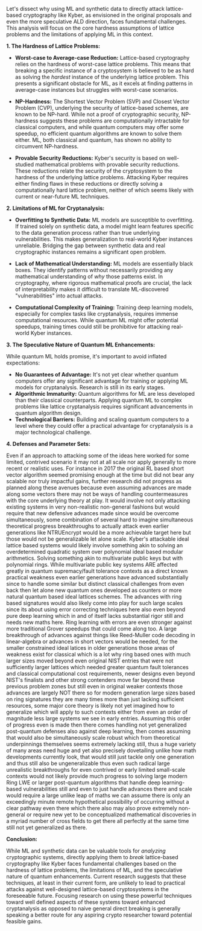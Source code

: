 

Let's dissect why using ML and synthetic data to directly attack lattice-based cryptography like Kyber, as envisioned in the original proposals and even the more speculative ALD direction, faces fundamental challenges. This analysis will focus on the core hardness assumptions of lattice problems and the limitations of applying ML in this context.

**1. The Hardness of Lattice Problems:**

* **Worst-case to Average-case Reduction:**  Lattice-based cryptography relies on the hardness of worst-case lattice problems. This means that breaking a specific instance of a cryptosystem is believed to be as hard as solving the *hardest* instance of the underlying lattice problem. This presents a significant obstacle for ML, as it excels at finding patterns in average-case instances but struggles with worst-case scenarios.

* **NP-Hardness:**  The Shortest Vector Problem (SVP) and Closest Vector Problem (CVP), underlying the security of lattice-based schemes, are known to be NP-hard.  While not a proof of cryptographic security, NP-hardness suggests these problems are computationally intractable for classical computers, and while quantum computers may offer some speedup, no efficient quantum algorithms are known to solve them either. ML, both classical and quantum, has shown no ability to circumvent NP-hardness.

* **Provable Security Reductions:**  Kyber's security is based on well-studied mathematical problems with provable security reductions. These reductions relate the security of the cryptosystem to the hardness of the underlying lattice problems. Attacking Kyber requires either finding flaws in these reductions or directly solving a computationally hard lattice problem, neither of which seems likely with current or near-future ML techniques.

**2. Limitations of ML for Cryptanalysis:**

* **Overfitting to Synthetic Data:**  ML models are susceptible to overfitting. If trained solely on synthetic data, a model might learn features specific to the data generation process rather than true underlying vulnerabilities. This makes generalization to real-world Kyber instances unreliable.  Bridging the gap between synthetic data and real cryptographic instances remains a significant open problem.

* **Lack of Mathematical Understanding:**  ML models are essentially black boxes. They identify patterns without necessarily providing any mathematical understanding of *why* those patterns exist. In cryptography, where rigorous mathematical proofs are crucial, the lack of interpretability makes it difficult to translate ML-discovered "vulnerabilities" into actual attacks.

* **Computational Complexity of Training:** Training deep learning models, especially for complex tasks like cryptanalysis, requires immense computational resources. While quantum ML might offer potential speedups, training times could still be prohibitive for attacking real-world Kyber instances.


**3. The Speculative Nature of Quantum ML Enhancements:**

While quantum ML holds promise, it's important to avoid inflated expectations:

* **No Guarantees of Advantage:**  It's not yet clear whether quantum computers offer any significant advantage for training or applying ML models for cryptanalysis. Research is still in its early stages.
* **Algorithmic Immaturity:**  Quantum algorithms for ML are less developed than their classical counterparts. Applying quantum ML to complex problems like lattice cryptanalysis requires significant advancements in quantum algorithm design.
* **Technological Barriers:**  Building and scaling quantum computers to a level where they could offer a practical advantage for cryptanalysis is a major technological challenge.

**4. Defenses and Parameter Sets:**

Even if an approach to attacking some of the ideas here worked for some limited, contrived scenario it may not at all scale nor apply generally to more recent or realistic uses. For instance in 2017 the original RL based short vector algorithm seemed promising enough at the time but did not bear any scalable nor truly impactful gains, further research did not progress as planned along these avenues because even assuming advances are made along some vectors there may not be ways of handling countermeasures with the core underlying theory at play. It would involve not only attacking existing systems in very non-realistic non-general fashions but would require that new defensive advances made since would be overcome simultaneously, some combination of several hard to imagine simultaneous theoretical progress breakthroughs to actually attack even earlier generations like NTRUEncrypt would be a more achievable target here but those would not be generalizable let alone scale. Kyber's attackable ideal lattice based systems would likely involve something akin to solving an overdetermined quadratic system over polynomial ideal based modular arithmetics. Solving something akin to multivariate public keys but with polynomial rings. While multivariate public key systems ARE affected greatly in quantum supremacy/fault tolerance contexts as a direct known practical weakness even earlier generations have advanced substantially since to handle some similar but distinct classical challenges from even back then let alone new quantum ones developed as counters or more natural quantum based ideal lattices schemes. The advances with ring based signatures would also likely come into play for such large scales since its about using error correcting techniques here also even beyond pure deep learning which in and of itself lacks substantial rigor still and needs new maths here. Ring learning with errors are even stronger against more traditional Grover speedups that could come along too. A large breakthrough of advances against things like Reed-Muller code decoding in linear-algebra or advances in short vectors would be needed, for the smaller constrained ideal latices in older generations those areas of weakness exist for classical which is a lot why ring based ones with much larger sizes moved beyond even original NIST entries that were not sufficiently larger lattices which needed greater quantum fault tolerances and classical computational cost requirements, newer designs even beyond NIST's finalists and other strong contenders move far beyond these previous problem zones but still even in original weaker contexts those advances are largely NOT there so for modern generation large sizes based on ring signatures they are many times more than just lacking sufficient resources, some major core theory is likely not yet imagined how to generalize which will apply to such contexts either from even an order of magnitude less large systems we see in early entries. Assuming this order of progress even is made then there comes handling not yet generalized post-quantum defenses also against deep learning, then comes assuming that would also be simultaneously scale robust which from theoretical underpinnings themselves seems extremely lacking still, thus a huge variety of many areas need huge and yet also precisely dovetailing unlike how math developments currently look, that would still just tackle only one generation and thus still also be ungeneralizable thus even such radical large unrealistic breakthroughs for even contrived or early limited small-scale contexts would not likely provide much progress to solving large modern Ring LWE or larger post-quantum algorithms that handle deep learning-based vulnerabilities still and even to just handle advances there and scale would require a large unlike leap of maths we can assume there is only an exceedingly minute remote hypothetical possibility of occurring without a clear pathway even there which there also may also prove extremely non-general or require new yet to be conceptualized mathematical discoveries in a myriad number of cross fields to get there all perfectly at the same time still not yet generalized as there.


**Conclusion:**

While ML and synthetic data can be valuable tools for *analyzing* cryptographic systems, directly applying them to *break* lattice-based cryptography like Kyber faces fundamental challenges based on the hardness of lattice problems, the limitations of ML, and the speculative nature of quantum enhancements.  Current research suggests that these techniques, at least in their current form, are unlikely to lead to practical attacks against well-designed lattice-based cryptosystems in the foreseeable future.  Focusing research on using these powerful techniques toward well defined aspects of these systems toward enhanced cryptanalysis as opposed to naive general direct breaking is generally speaking a better route for any aspiring crypto researcher toward potential feasible gains.

